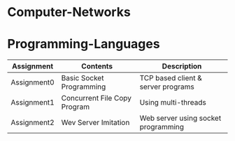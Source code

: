 # Computer-Networks
# Programming-Languages

|Assignment|Contents|Description|
|------|---|---|
|Assignment0|Basic Socket Programming|TCP based client & server programs|
|Assignment1|Concurrent File Copy Program|Using multi-threads|
|Assignment2|Wev Server Imitation|Web server using socket programming|

